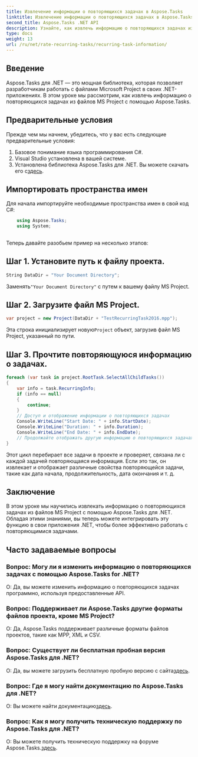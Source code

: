 ```yaml
---
title: Извлечение информации о повторяющихся задачах в Aspose.Tasks
linktitle: Извлечение информации о повторяющихся задачах в Aspose.Tasks
second_title: Aspose.Tasks .NET API
description: Узнайте, как извлечь информацию о повторяющихся задачах из файлов MS Project с помощью Aspose.Tasks для .NET. Простая интеграция для разработчиков .NET.
type: docs
weight: 13
url: /ru/net/rate-recurring-tasks/recurring-task-information/
---
```

## Введение
Aspose.Tasks для .NET — это мощная библиотека, которая позволяет разработчикам работать с файлами Microsoft Project в своих .NET-приложениях. В этом уроке мы рассмотрим, как извлечь информацию о повторяющихся задачах из файлов MS Project с помощью Aspose.Tasks.
## Предварительные условия
Прежде чем мы начнем, убедитесь, что у вас есть следующие предварительные условия:
1. Базовое понимание языка программирования C#.
2. Visual Studio установлена в вашей системе.
3.  Установлена библиотека Aspose.Tasks для .NET. Вы можете скачать его с[здесь](https://releases.aspose.com/tasks/net/).
## Импортировать пространства имен
Для начала импортируйте необходимые пространства имен в свой код C#:
```csharp
    using Aspose.Tasks;
    using System;
    
```
Теперь давайте разобьем пример на несколько этапов:
## Шаг 1. Установите путь к файлу проекта.
```csharp
String DataDir = "Your Document Directory";
```
 Заменять`"Your Document Directory"` с путем к вашему файлу MS Project.
## Шаг 2. Загрузите файл MS Project.
```csharp
var project = new Project(DataDir + "TestRecurringTask2016.mpp");
```
 Эта строка инициализирует новую`Project` объект, загрузив файл MS Project, указанный по пути.
## Шаг 3. Прочтите повторяющуюся информацию о задачах.
```csharp
foreach (var task in project.RootTask.SelectAllChildTasks())
{
    var info = task.RecurringInfo;
    if (info == null)
    {
        continue;
    }
    // Доступ и отображение информации о повторяющихся задачах
    Console.WriteLine("Start Date: " + info.StartDate);
    Console.WriteLine("Duration: " + info.Duration);
    Console.WriteLine("End Date: " + info.EndDate);
    // Продолжайте отображать другую информацию о повторяющихся задачах по мере необходимости.
}
```
Этот цикл перебирает все задачи в проекте и проверяет, связана ли с каждой задачей повторяющаяся информация. Если это так, он извлекает и отображает различные свойства повторяющейся задачи, такие как дата начала, продолжительность, дата окончания и т. д.
## Заключение
В этом уроке мы научились извлекать информацию о повторяющихся задачах из файлов MS Project с помощью Aspose.Tasks для .NET. Обладая этими знаниями, вы теперь можете интегрировать эту функцию в свои приложения .NET, чтобы более эффективно работать с повторяющимися задачами.
## Часто задаваемые вопросы
### Вопрос: Могу ли я изменить информацию о повторяющихся задачах с помощью Aspose.Tasks for .NET?
О: Да, вы можете изменить информацию о повторяющихся задачах программно, используя предоставленные API.
### Вопрос: Поддерживает ли Aspose.Tasks другие форматы файлов проекта, кроме MS Project?
О: Да, Aspose.Tasks поддерживает различные форматы файлов проектов, такие как MPP, XML и CSV.
### Вопрос: Существует ли бесплатная пробная версия Aspose.Tasks для .NET?
 О: Да, вы можете загрузить бесплатную пробную версию с сайта[здесь](https://releases.aspose.com/).
### Вопрос: Где я могу найти документацию по Aspose.Tasks для .NET?
 О: Вы можете найти документацию[здесь](https://reference.aspose.com/tasks/net/).
### Вопрос: Как я могу получить техническую поддержку по Aspose.Tasks для .NET?
О: Вы можете получить техническую поддержку на форуме Aspose.Tasks.[здесь](https://forum.aspose.com/c/tasks/15).